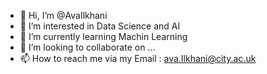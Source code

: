 - 👋 Hi, I’m @AvaIlkhani
- 👀 I’m interested in Data Science and AI
- 🌱 I’m currently learning Machin Learning
- 💞️ I’m looking to collaborate on ...
- 📫 How to reach me via my Email : ava.Ilkhani@city.ac.uk 

<!---
AvaIlkhani/AvaIlkhani is a ✨ special ✨ repository because its `README.md` (this file) appears on your GitHub profile.
You can click the Preview link to take a look at your changes.
--->
